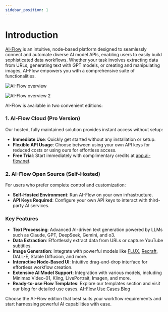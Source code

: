 ```yaml
---
sidebar_position: 1
---
```


# Introduction

[AI-Flow](https://ai-flow.net/ai-content-creation-toolkit/) is an intuitive, node-based platform designed to seamlessly connect and automate diverse AI model APIs, enabling users to easily build sophisticated data workflows. Whether your task involves extracting data from URLs, generating text with GPT models, or creating and manipulating images, AI-Flow empowers you with a comprehensive suite of functionalities.

![AI-Flow overview](/img/blog-images/minimax-video-template-guide-3.png)

![AI-Flow overview 2](/img/page-images/intro/1.png)

AI-Flow is available in two convenient editions:

### 1. **AI-Flow Cloud (Pro Version)**

Our hosted, fully maintained solution provides instant access without setup:

- **Immediate Use**: Quickly get started without any installation or setup.
- **Flexible API Usage**: Choose between using your own API keys for reduced costs or using ours for effortless access.
- **Free Trial**: Start immediately with complimentary credits at [app.ai-flow.net](https://app.ai-flow.net).

### 2. **AI-Flow Open Source (Self-Hosted)**

For users who prefer complete control and customization:

- **Self-Hosted Environment**: Run AI-Flow on your own infrastructure.
- **API Keys Required**: Configure your own API keys to interact with third-party AI services.

### Key Features

- **Text Processing**: Advanced AI-driven text generation powered by LLMs such as Claude, GPT, DeepSeek, Gemini, and o3.
- **Data Extraction**: Effortlessly extract data from URLs or capture YouTube subtitles.
- **Image Generation**: Integrate with powerful models like [FLUX](https://ai-flow.net/blog/generate-images-with-flux-1-1-pro/), [Recraft](https://ai-flow.net/blog/generate-svg-with-recraft-v3-svg/), DALL-E, Stable Diffusion, and more.
- **Interactive Node-Based UI**: Intuitive drag-and-drop interface for effortless workflow creation.
- **Extensive AI Model Support**: Integration with various models, including Minimax Video-01, Kling, LivePortrait, Imagen, and more.
- **Ready-to-use Flow Templates**: Explore our templates section and visit our blog for detailed use cases. [AI-Flow Use Cases Blog](https://ai-flow.net/blog/)

Choose the AI-Flow edition that best suits your workflow requirements and start harnessing powerful AI capabilities with ease.
